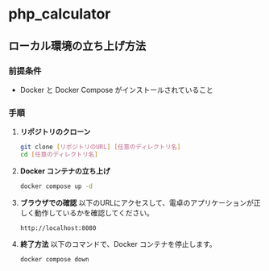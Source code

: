 # php_calculator
## ローカル環境の立ち上げ方法

### 前提条件

- Docker と Docker Compose がインストールされていること

### 手順

1. **リポジトリのクローン**
    ```bash
    git clone [リポジトリのURL] [任意のディレクトリ名]
    cd [任意のディレクトリ名]
    ```

2. **Docker コンテナの立ち上げ**
    ```bash
    docker compose up -d
    ```

3. **ブラウザでの確認**
    以下のURLにアクセスして、電卓のアプリケーションが正しく動作しているかを確認してください。
    ```
    http://localhost:8080
    ```

4. **終了方法**
    以下のコマンドで、Docker コンテナを停止します。
    ```bash
    docker compose down
    ```
